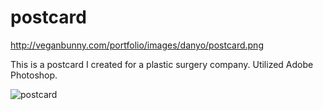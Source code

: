 postcard
========

http://veganbunny.com/portfolio/images/danyo/postcard.png

This is a postcard I created for a plastic surgery company. Utilized Adobe Photoshop.

![postcard](http://veganbunny.com/portfolio/images/danyo/postcard.png)
